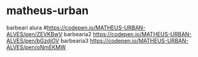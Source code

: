 # matheus-urban
barbeari alura
#https://codepen.io/MATHEUS-URBAN-ALVES/pen/ZEVKBwV
barbearia2
https://codepen.io/MATHEUS-URBAN-ALVES/pen/bGzdjOV
barbearia3
https://codepen.io/MATHEUS-URBAN-ALVES/pen/oNmEKMW
